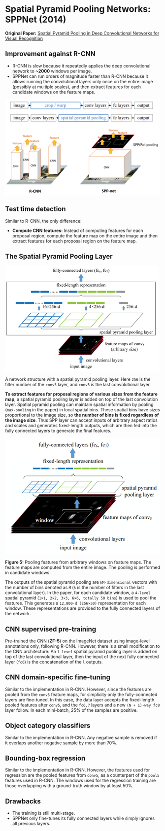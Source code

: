 # Spatial Pyramid Pooling Networks: SPPNet (2014)

**Original Paper:** [Spatial Pyramid Pooling in Deep Convolutional Networks for Visual Recognition](https://arxiv.org/abs/1406.4729)

## Improvement against R-CNN

- R-CNN is slow because it repeatedly applies the deep convolutional network to **~2000** windows per image.
- SPPNet can run orders of magnitude faster than R-CNN because it allows running the convolutional layers only once on the entire image (possibly at multiple scales), and then extract features for each candidate windows on the feature maps.

![](../images/spp_r-cnn.png)

## Test time detection

Similar to R-CNN, the only difference:

- **Compute CNN features:** Instead of computing features for each proposal region, compute the feature map on the entire image and then extract features for each proposal region on the feature map.

## The Spatial Pyramid Pooling Layer

![](../images/spp_layer.png)

A network structure with a spatial pyramid pooling layer. Here `256` is the filter number of the `conv5` layer, and `conv5` is the last convolutional layer.

**To extract features for proposal regions of various sizes from the feature map**, a spatial pyramid pooling layer is added on top of the last convolution layer. Spatial pyramid pooling can maintain spatial information by pooling (`max-pooling` in the paper) in local spatial bins. These spatial bins have sizes proportional to the image size, so **the number of bins is fixed regardless of the image size**. Thus SPP layer can accept inputs of arbitrary aspect ratios and scales and generates fixed-length outputs, which are then fed into the fully connected layers to generate the final features.

![](../images/spp_layer_window.png)

**Figure 5:** Pooling features from arbitrary windows on feature maps. The feature maps are computed from the entire image. The pooling is performed in candidate windows.

The outputs of the spatial pyramid pooling are `kM-dimensional` vectors with the number of bins denoted as `M` (`k` is the number of filters in the last convolutional layer). In the paper, for each candidate window, a `4-level` spatial pyramid (`1×1, 2×2, 3×3, 6×6, totally 50 bins`) is used to pool the features. This generates a `12,800-d (256×50)` representation for each window. These representations are provided to the fully connected layers of the network.

## CNN supervised pre-training

Pre-trained the CNN (**ZF-5**) on the ImageNet dataset using image-level annotations only, following R-CNN. However, there is a small modification to the CNN architecture: An `l-level` spatial pyramid pooling layer is added on top of the last convolutional layer, then the input of the next fully connected layer (`fc6`) is the concatenation of the `l` outputs.

## CNN domain-specific fine-tuning

Similar to the implementation in R-CNN. However, since the features are pooled from the `conv5` feature maps, for simplicity only the fully-connected layers are fine-tuned. In this case, the data layer accepts the fixed-length pooled features after `conv5`, and the `fc6,7` layers and a new `(N + 1)-way fc8` layer follow. In each mini-batch, 25% of the samples are positive.

## Object category classifiers

Similar to the implementation in R-CNN. Any negative sample is removed if it overlaps another negative sample by more than 70%.

## Bounding-box regression

Similar to the implementation in R-CNN. However, the features used for regression are the pooled features from `conv5`, as a counterpart of the `pool5` features used in R-CNN. The windows used for the regression training are those overlapping with a ground-truth window by at least 50%.

## Drawbacks

- The training is still multi-stage.
- SPPNet only fine-tunes its fully connected layers while simply ignores all previous layers.